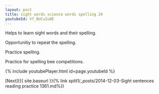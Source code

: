 ```yaml
---
layout: post
title: sight words science words spelling 29
youtubeId: Vf_NUCuIu8E
---
```

 
 
Helps to learn sight words and their spelling.

Opportunitiy to repeat the spelling. 

Practice spelling. 
 
Practice for spelling bee competitions. 
 
{% include youtubePlayer.html id=page.youtubeId %}
 
 

[Next]({{ site.baseurl }}{% link  split1/_posts/2014-12-03-Sight sentences reading practice 1361.md%})
 
